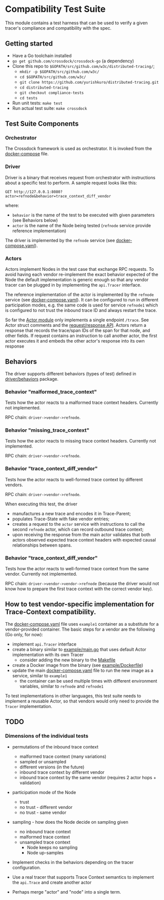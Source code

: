 # Compatibility Test Suite

This module contains a test harness that can be used to verify a given tracer's compliance and compatibility with the spec.

## Getting started

* Have a Go toolchain installed
* `go get github.com/crossdock/crossdock-go` (a dependency)
* Clone this repo to `$GOPATH/src/github.com/w3c/distributed-tracing/`;
  * `mkdir -p $GOPATH/src/github.com/w3c/`
  * `cd $GOPATH/src/github.com/w3c/`
  * `git clone https://github.com/yurishkuro/distributed-tracing.git`
  * `cd distributed-tracing`
  * `git checkout compliance-tests`
  * `cd tests`
* Run unit tests: `make test`
* Run actual test suite: `make crossdock`

## Test Suite Components

### Orchestrator

The Crossdock framework is used as orchestrator. It is invoked from the [docker-compose](./docker-compose.yaml) file.

### Driver

Driver is a binary that receives request from orchestrator with instructions about a specific test to perform. A sample request looks like this:

```
GET http://127.0.0.1:8080?actor=refnode&behavior=trace_context_diff_vendor
```

where:
  * `behavior` is the name of the test to be executed with given parameters (see Behaviors below)
  * `actor` is the name of the Node being tested (`refnode` service provide reference implementation)

The driver is implemented by the `refnode` service (see [docker-compose.yaml](./docker-compose.yaml)).

### Actors

Actors implement Nodes in the test case that exchange RPC requests. To avoid having each vendor re-implement the exact behavior expected of the Node the default implementation is generic enough so that any vendor tracer can be plugged in by implementing the `api.Tracer` interface.

The reference implementation of the actor is implemented by the `refnode` service (see [docker-compose.yaml](./docker-compose.yaml)). It can be configured to run in different participation modes, e.g. the same code is used for service `refnode1` which is configured to not trust the inbound trace ID and always restart the trace.

So far the [Actor module](./actor/)  only implements a single endpoint `/trace`. See Actor struct comments and the [request/response API](./api/). Actors return a response that records the trace/span IDs of the span for that node, and other fields. If request contains an instruction to call another actor, the first actor executes it and embeds the other actor's response into its own response

## Behaviors

The driver supports different behaviors (types of test) defined in [driver/behaviors](./driver/behaviors/) package.

### Behavior "malformed_trace_context"

Tests how the actor reacts to a malformed trace context headers. Currently not implemented.

RPC chain: `driver->vendor->refnode`.

### Behavior "missing_trace_context"

Tests how the actor reacts to missing trace context headers. Currently not implemented.

RPC chain: `driver->vendor->refnode`.

### Behavior "trace_context_diff_vendor"

Tests how the actor reacts to well-formed trace context by different vendors.

RPC chain: `driver->vendor->refnode`.

When executing this test, the driver

* manufactures a new trace and encodes it in Trace-Parent;
* populates Trace-State with fake vendor entries;
* creates a request to the `actor` service with instructions to call the second `refnode` actor, which can record outbound trace context;
* upon receiving the response from the main actor validates that both actors observed expected trace context headers with expected causal relationships between spans.

### Behavior "trace_context_diff_vendor"

Tests how the actor reacts to well-formed trace context from the same vendor. Currently not implemented.

RPC chain: `driver->vendor->vendor->refnode` (because the driver would not know how to prepare the first trace context with the correct vendor key).

## How to test vendor-specific implementation for Trace-Context compatibility.

The [docker-compose.yaml](./docker-compose.yaml) file uses `example1` container as a substitute for a vendor-provided container. The basic steps for a vendor are the following (Go only, for now):
  * implement `api.Tracer` interface
  * create a binary similar to [example/main.go](./example/main.go) that uses default Actor implementation with its own Tracer
    * consider adding the new binary to the [Makefile](./Makefile)
  * create a Docker image from the binary (see [example/Dockerfile](./example/Dockerfile))
  * update the main [docker-compose.yaml](./docker-compose.yaml) file to run the new image as a service, similar to `example1`
    * the container can be used multiple times with different environment variables, similar to `refnode` and `refnode1`

To test implementations in other languages, this test suite needs to implement a reusable Actor, so that vendors would only need to provide the `Tracer` implementation.

## TODO

### Dimensions of the individual tests
  * permutations of the inbound trace context
    * malformed trace context (many variations)
    * sampled or unsampled
    * different versions (in the future)
    * inbound trace context by different vendor
    * inbound trace context by the same vendor (requires 2 actor hops + validation)
  * participation mode of the Node
    * trust
    * no trust - different vendor
    * no trust - same vendor
  * sampling - how does the Node decide on sampling given
    * no inbound trace context
    * malformed trace context
    * unsampled trace context
      * Node keeps no sampling
      * Node up-samples

* Implement checks in the behaviors depending on the tracer configuration.
* Use a real tracer that supports Trace Context semantics to implement the `api.Trace` and create another actor
* Perhaps merge "actor" and "node" into a single term.
